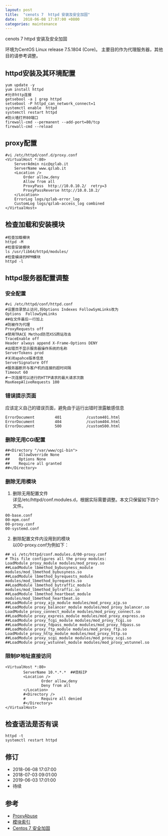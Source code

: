 ```yaml
---
layout: post
title:  "cenots 7  httpd 安装及安全加固"
date:   2018-06-08 17:07:00 +0800
categories: maintenance
---
```


cenots 7  httpd 安装及安全加固  

环境为CentOS Linux release 7.5.1804 (Core)。  主要目的作为代理服务器，其他目的请参考调整。
## httpd安装及其环境配置
```
yum update -y
yum install httpd 
#允许http连接
getsebool -a | grep httpd
setsebool -P httpd_can_network_connect=1
systemctl enable  httpd
systemctl restart httpd
#防火墙打开80端口
firewall-cmd --permanent --add-port=80/tcp
firewall-cmd --reload

```

## proxy配置
```
#vi /etc/httpd/conf.d/proxy.conf 
<VirtualHost *:80>
    ServerAdmin nic@qzlab.it
    ServerName www.qzlab.it
    <Location />
        Order allow,deny
        Allow from all
        ProxyPass  http://10.0.10.2/  retry=3
        ProxyPassReverse http://10.0.10.2/
    </Location>    
    ErrorLog logs/qzlab-error_log
    CustomLog logs/qzlab-access_log combined
</VirtualHost>
```

## 检查加载和安装模块
```
#检查加载模块
httpd -M
#检查安装模块
ls /usr/lib64/httpd/modules/
#检查编译的MPM模块
httpd -l
```

## httpd服务器配置调整  

### 安全配置
```
#vi /etc/httpd/conf/httpd.conf
#设置目录禁止访问,将Options Indexes FollowSymLinks改为
Options  FollowSymLinks
##在文件最后一行加上
#防被作为代理
ProxyRequests off
#禁用TRACE Method防范XSS跨站攻击
TraceEnable off
Header always append X-Frame-Options DENY
#出错页不显示服务器操作系统的名称
ServerTokens prod 
#关闭apahce版本信息
ServerSignature Off 
#服务器断开与客户机的连接的超时间隔
Timeout 60
#一次连接可以进行的HTTP请求的最大请求次数
MaxKeepAliveRequests 100
```

### 错误提示页面
应该定义自己的错误页面，避免由于运行出错时泄露敏感信息
```
ErrorDocument         401           /custom401.html
ErrorDocument         404           /custom404.html
ErrorDocument         500           /custom500.html
```


### 删除无用CGI配置
```
##<Directory "/var/www/cgi-bin">
##    AllowOverride None
##    Options None
##    Require all granted
##</Directory>
```

### 删除无用模块
1. 删除无用配置文件  
详见/etc/httpd/conf.modules.d，根据实际需要调整。本文只保留如下四个文件。
```
00-base.conf
00-mpm.conf
00-proxy.conf
00-systemd.conf
```

2. 删除配置文件内没用到的模块  
以00-proxy.conf为例如下：  
```
## vi /etc/httpd/conf.modules.d/00-proxy.conf 
# This file configures all the proxy modules:
LoadModule proxy_module modules/mod_proxy.so
##LoadModule lbmethod_bybusyness_module modules/mod_lbmethod_bybusyness.so
##LoadModule lbmethod_byrequests_module modules/mod_lbmethod_byrequests.so
##LoadModule lbmethod_bytraffic_module modules/mod_lbmethod_bytraffic.so
##LoadModule lbmethod_heartbeat_module modules/mod_lbmethod_heartbeat.so
##LoadModule proxy_ajp_module modules/mod_proxy_ajp.so
##LoadModule proxy_balancer_module modules/mod_proxy_balancer.so
LoadModule proxy_connect_module modules/mod_proxy_connect.so
##LoadModule proxy_express_module modules/mod_proxy_express.so
##LoadModule proxy_fcgi_module modules/mod_proxy_fcgi.so
##LoadModule proxy_fdpass_module modules/mod_proxy_fdpass.so
##LoadModule proxy_ftp_module modules/mod_proxy_ftp.so
LoadModule proxy_http_module modules/mod_proxy_http.so
##LoadModule proxy_scgi_module modules/mod_proxy_scgi.so
##LoadModule proxy_wstunnel_module modules/mod_proxy_wstunnel.so
```


### 限制IP地址直接访问
```
<VirtualHost *:80>
        ServerName 10.*.*.*  ##目标IP
        <Location />
                Order allow,deny
                Deny from all
        </Location>
        #<Directory />
        #       Require all denied
        #</Directory>
</VirtualHost>

```






## 检查语法是否有误
```
httpd -t
systemctl restart httpd
```

## 修订  
- 2018-06-08 17:07:00
- 2018-07-03 09:01:00
- 2019-06-03 17:01:00
- 待续
          
## 参考  
- [ProxyAbuse](https://wiki.apache.org/httpd/ProxyAbuse)   
- [模块索引](http://httpd.apache.org/docs/2.4/zh-cn/mod/)  
- [Centos 7 安全加固](/maintenance/2018/05/22/centos-7-security-reinforcement.html)




